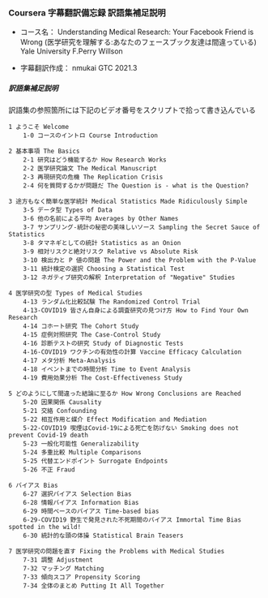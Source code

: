 ### Coursera 字幕翻訳備忘録 訳語集補足説明

- コース名： Understanding Medical Research: Your Facebook Friend is Wrong
             (医学研究を理解する:あなたのフェースブック友達は間違っている)
             Yale University F.Perry Willson
             
- 字幕翻訳作成： nmukai GTC 2021.3

##### 訳語集補足説明
訳語集の参照箇所には下記のビデオ番号をスクリプトで拾って書き込んでいる

	1 ようこそ Welcome
		1-0 コースのイントロ Course Introduction

	2 基本事項 The Basics
		2-1 研究はどう機能するか How Research Works
		2-2 医学研究論文 The Medical Manuscript
		2-3 再現研究の危機 The Replication Crisis
		2-4 何を質問するかが問題だ The Question is - what is the Question?

	3 途方もなく簡単な医学統計 Medical Statistics Made Ridiculously Simple
		3-5 データ型 Types of Data
		3-6 他の名前による平均 Averages by Other Names
		3-7 サンプリング-統計の秘密の美味しいソース Sampling the Secret Sauce of Statistics
		3-8 タマネギとしての統計 Statistics as an Onion
		3-9 相対リスクと絶対リスク Relative vs Absolute Risk
		3-10 検出力と P 値の問題 The Power and the Problem with the P-Value
		3-11 統計検定の選択 Choosing a Statistical Test
		3-12 ネガティブ研究の解釈 Interpretation of "Negative" Studies

	4 医学研究の型 Types of Medical Studies
		4-13 ランダム化比較試験 The Randomized Control Trial
		4-13-COVID19 皆さん自身による調査研究の見つけ方 How to Find Your Own Research
		4-14 コホート研究 The Cohort Study
		4-15 症例対照研究 The Case-Control Study
		4-16 診断テストの研究 Study of Diagnostic Tests
		4-16-COVID19 ワクチンの有効性の計算 Vaccine Efficacy Calculation
		4-17 メタ分析 Meta-Analysis
		4-18 イベントまでの時間分析 Time to Event Analysis
		4-19 費用効果分析 The Cost-Effectiveness Study

	5 どのようにして間違った結論に至るか How Wrong Conclusions are Reached
		5-20 因果関係 Causality
		5-21 交絡 Confounding
		5-22 相互作用と媒介 Effect Modification and Mediation
		5-22-COVID19 喫煙はCovid-19による死亡を防げない Smoking does not prevent Covid-19 death
		5-23 一般化可能性 Generalizability
		5-24 多重比較 Multiple Comparisons
		5-25 代替エンドポイント Surrogate Endpoints
		5-26 不正 Fraud

	6 バイアス Bias
		6-27 選択バイアス Selection Bias
		6-28 情報バイアス Information Bias
		6-29 時間ベースのバイアス Time-based bias
		6-29-COVID19 野生で発見された不死期間のバイアス Immortal Time Bias spotted in the wild!
		6-30 統計的な頭の体操 Statistical Brain Teasers

	7 医学研究の問題を直す Fixing the Problems with Medical Studies
		7-31 調整 Adjustment
		7-32 マッチング Matching
		7-33 傾向スコア Propensity Scoring
		7-34 全体のまとめ Putting It All Together
